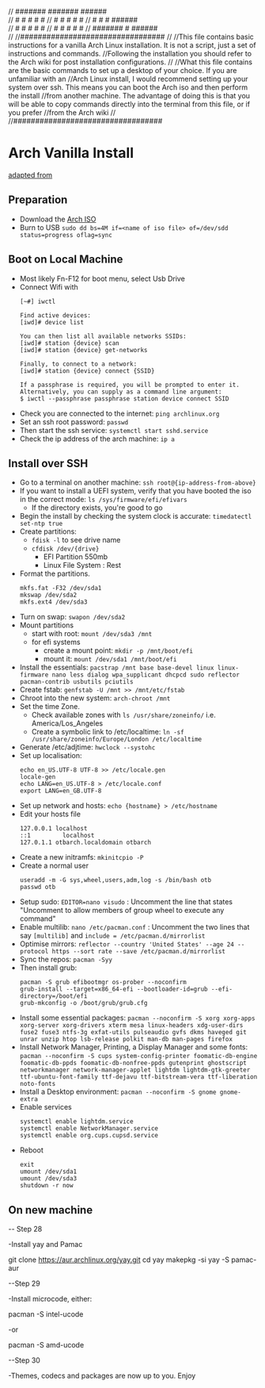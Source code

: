 
// ####### ####### ######  
// #     #    #    #     # 
// #     #    #    #     # 
// #     #    #    ######  
// #     #    #    #     # 
// #     #    #    #     # 
// #######    #    ######  
//
//#################################
//
//This file contains basic instructions for a vanilla Arch Linux installation.  It is not a script, just a set of instructions and commands.
//Following the installation you should refer to the Arch wiki for post installation configurations.
//
//What this file contains are the basic commands to set up a desktop of your choice.  If you are unfamiliar with an
//Arch Linux install, I would recommend setting up your system over ssh.  This means you can boot the Arch iso and then perform the install
//from another machine.  The advantage of doing this is that you will be able to copy commands directly into the terminal from this file, or if you prefer
//from the Arch wiki
//
//##################################

# Arch Vanilla Install

[adapted from](https://gitlab.com/OldTechBloke/dotfiles/-/blob/master/archinstall/archinstall.txt)

## Preparation

- Download the [Arch ISO](https://www.archlinux.org/download/)
- Burn to USB `sudo dd bs=4M if=<name of iso file> of=/dev/sdd status=progress oflag=sync`

## Boot on Local Machine

- Most likely Fn-F12 for boot menu, select Usb Drive
- Connect Wifi with 
    ```
    [~#] iwctl

    Find active devices:
    [iwd]# device list

    You can then list all available networks SSIDs:
    [iwd]# station {device} scan
    [iwd]# station {device} get-networks

    Finally, to connect to a network:
    [iwd]# station {device} connect {SSID}

    If a passphrase is required, you will be prompted to enter it. Alternatively, you can supply as a command line argument:
    $ iwctl --passphrase passphrase station device connect SSID

    ```
- Check you are connected to the internet: `ping archlinux.org`
- Set an ssh root password: `passwd`
- Then start the ssh service: `systemctl start sshd.service`
- Check the ip address of the arch machine: `ip a`

## Install over SSH

- Go to a terminal on another machine: `ssh root@{ip-address-from-above}`
- If you want to install a UEFI system, verify that you have booted the iso in the correct mode: `ls /sys/firmware/efi/efivars`
  - If the directory exists, you're good to go
- Begin the install by checking the system clock is accurate: `timedatectl set-ntp true`
- Create partitions:
  - `fdisk -l` to see drive name
  - `cfdisk /dev/{drive}`
    - EFI Partition 550mb
    - Linux File System : Rest
- Format the partitions.
  ```
  mkfs.fat -F32 /dev/sda1
  mkswap /dev/sda2
  mkfs.ext4 /dev/sda3
  ```
- Turn on swap: `swapon /dev/sda2`
- Mount partitions
  - start with root: `mount /dev/sda3 /mnt`
  - for efi systems
    - create a mount point: `mkdir -p /mnt/boot/efi`
    - mount it: `mount /dev/sda1 /mnt/boot/efi`
- Install the essentials: `pacstrap /mnt base base-devel linux linux-firmware nano less dialog wpa_supplicant dhcpcd sudo reflector pacman-contrib usbutils pciutils`
- Create fstab: `genfstab -U /mnt >> /mnt/etc/fstab`
- Chroot into the new system: `arch-chroot /mnt`
- Set the time Zone. 
  - Check available zones with `ls /usr/share/zoneinfo/`  i.e. America/Los_Angeles
  - Create a symbolic link to /etc/localtime: `ln -sf /usr/share/zoneinfo/Europe/London /etc/localtime`
- Generate /etc/adjtime: `hwclock --systohc`
- Set up localisation: 
  ```
  echo en_US.UTF-8 UTF-8 >> /etc/locale.gen
  locale-gen
  echo LANG=en_US.UTF-8 > /etc/locale.conf
  export LANG=en_GB.UTF-8
  ``` 
- Set up network and hosts: `echo {hostname} > /etc/hostname`
- Edit your hosts file
  ``` 
  127.0.0.1 localhost
  ::1		  localhost
  127.0.1.1 otbarch.localdomain otbarch
  ```
- Create a new initramfs: `mkinitcpio -P`
- Create a normal user
  ```
  useradd -m -G sys,wheel,users,adm,log -s /bin/bash otb
  passwd otb
  ``` 
- Setup sudo: `EDITOR=nano visudo` : Uncomment the line that states "Uncomment to allow members of group wheel to execute any command"
- Enable multilib: `nano /etc/pacman.conf` : Uncomment the two lines that say `[multilib]` and `include = /etc/pacman.d/mirrorlist`
- Optimise mirrors: `reflector --country 'United States' --age 24 --protocol https --sort rate --save /etc/pacman.d/mirrorlist`
- Sync the repos: `pacman -Syy`	
- Then install grub: 
  ```
  pacman -S grub efibootmgr os-prober --noconfirm
  grub-install --target=x86_64-efi --bootloader-id=grub --efi-directory=/boot/efi 
  grub-mkconfig -o /boot/grub/grub.cfg
  ```
- Install some essential packages: `pacman --noconfirm -S xorg xorg-apps xorg-server xorg-drivers xterm mesa linux-headers xdg-user-dirs fuse2 fuse3 ntfs-3g exfat-utils pulseaudio gvfs dkms haveged git unrar unzip htop lsb-release polkit man-db man-pages firefox`
- Install Network Manager, Printing, a Display Manager and some fonts: `pacman --noconfirm -S cups system-config-printer foomatic-db-engine foomatic-db-ppds foomatic-db-nonfree-ppds gutenprint ghostscript networkmanager network-manager-applet lightdm lightdm-gtk-greeter ttf-ubuntu-font-family ttf-dejavu ttf-bitstream-vera ttf-liberation noto-fonts`
- Install a Desktop environment: `pacman --noconfirm -S gnome gnome-extra`
- Enable services
  ```
  systemctl enable lightdm.service
  systemctl enable NetworkManager.service
  systemctl enable org.cups.cupsd.service
  ```
- Reboot
    ```
    exit
    umount /dev/sda1
    umount /dev/sda3
    shutdown -r now
    ```

## On new machine
-- Step 28

-Install yay and Pamac

git clone https://aur.archlinux.org/yay.git
cd yay
makepkg -si
yay -S pamac-aur

--Step 29

-Install microcode, either:

pacman -S intel-ucode

-or

pacman -S amd-ucode

--Step 30

-Themes, codecs and packages are now up to you. Enjoy

